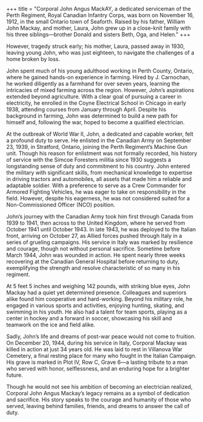 +++
title = "Corporal John Angus MackAY, a dedicated serviceman of the Perth Regiment, Royal Canadian Infantry Corps, was born on November 16, 1912, in the small Ontario town of Seaforth. Raised by his father, William John Mackay, and mother, Laura, John grew up in a close-knit family with his three siblings—brother Donald and sisters Beth, Oga, and Helen."
+++

However, tragedy struck early; his mother, Laura, passed away in 1930, leaving young John, who was just eighteen, to navigate the challenges of a home broken by loss.

John spent much of his young adulthood working in Perth County, Ontario, where he gained hands-on experience in farming. Hired by J. Carnochan, he worked diligently as a farmhand for over seven years, learning the intricacies of mixed farming across the region. However, John’s aspirations extended beyond agriculture. With a clear goal of pursuing a career in electricity, he enrolled in the Coyne Electrical School in Chicago in early 1938, attending courses from January through April. Despite his background in farming, John was determined to build a new path for himself and, following the war, hoped to become a qualified electrician.

At the outbreak of World War II, John, a dedicated and capable worker, felt a profound duty to serve. He enlisted in the Canadian Army on September 23, 1939, in Stratford, Ontario, joining the Perth Regiment’s Machine Gun unit. Though his reason for enlistment was not formally recorded, his history of service with the Simcoe Foresters militia since 1930 suggests a longstanding sense of duty and commitment to his country. John entered the military with significant skills, from mechanical knowledge to expertise in driving tractors and automobiles, all assets that made him a reliable and adaptable soldier. With a preference to serve as a Crew Commander for Armored Fighting Vehicles, he was eager to take on responsibility in the field. However, despite his eagerness, he was not considered suited for a Non-Commissioned Officer (NCO) position.

John’s journey with the Canadian Army took him first through Canada from 1939 to 1941, then across to the United Kingdom, where he served from October 1941 until October 1943. In late 1943, he was deployed to the Italian front, arriving on October 27, as Allied forces pushed through Italy in a series of grueling campaigns. His service in Italy was marked by resilience and courage, though not without personal sacrifice. 
Sometime before March 1944, John was wounded in action. He spent nearly three weeks recovering at the Canadian General Hospital before returning to duty, exemplifying the strength and resolve characteristic of so many in his regiment.

At 5 feet 5 inches and weighing 142 pounds, with striking blue eyes, John Mackay had a quiet yet determined presence. Colleagues and superiors alike found him cooperative and hard-working. Beyond his military role, he engaged in various sports and activities, enjoying hunting, skating, and swimming in his youth. He also had a talent for team sports, playing as a center in hockey and a forward in soccer, showcasing his skill and teamwork on the ice and field alike.

Sadly, John’s life and dreams of post-war peace would not come to fruition. On December 20, 1944, during his service in Italy, Corporal Mackay was killed in action at just 34 years old. 
He was laid to rest in Villanova War Cemetery, a final resting place for many who fought in the Italian Campaign. His grave is marked in Plot IV, Row C, Grave 6—a lasting tribute to a man who served with honor, selflessness, and an enduring hope for a brighter future.

Though he would not see his ambition of becoming an electrician realized, Corporal John Angus Mackay’s legacy remains as a symbol of dedication and sacrifice. His story speaks to the courage and humanity of those who served, leaving behind families, friends, and dreams to answer the call of duty.
